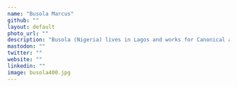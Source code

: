 ```yaml
---
name: "Busola Marcus"
github: ""
layout: default
photo_url: ""
description: "Busola (Nigeria) lives in Lagos and works for Canonical as a process engineer and delivery expert - remotely. She will be discussing the opportunities that remote work offers African technology professionals."
mastodon: ""
twitter: ""
website: ""
linkedin: ""
image: busola400.jpg
---
```

